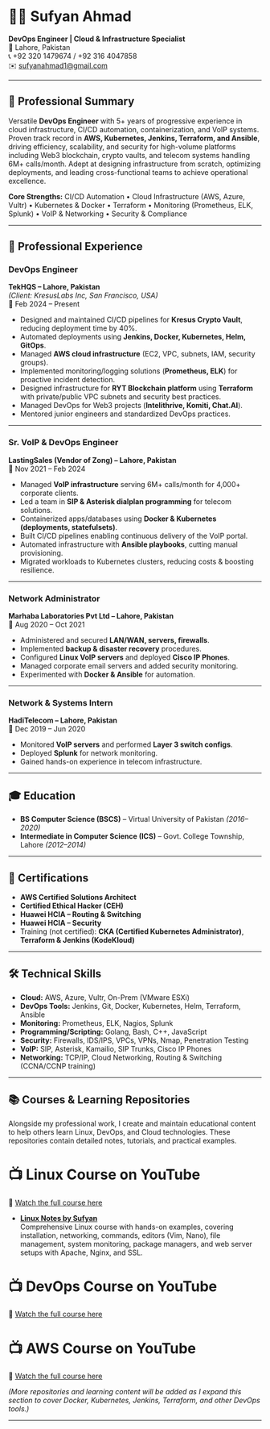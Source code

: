 # 👨‍💻 Sufyan Ahmad

**DevOps Engineer | Cloud & Infrastructure Specialist**  
📍 Lahore, Pakistan  
📞 +92 320 1479674 / +92 316 4047858  
✉️ sufyanahmad1@gmail.com  

---

## 🚀 Professional Summary  
Versatile **DevOps Engineer** with 5+ years of progressive experience in cloud infrastructure, CI/CD automation, containerization, and VoIP systems. Proven track record in **AWS, Kubernetes, Jenkins, Terraform, and Ansible**, driving efficiency, scalability, and security for high-volume platforms including Web3 blockchain, crypto vaults, and telecom systems handling 6M+ calls/month. Adept at designing infrastructure from scratch, optimizing deployments, and leading cross-functional teams to achieve operational excellence.  

**Core Strengths:** CI/CD Automation • Cloud Infrastructure (AWS, Azure, Vultr) • Kubernetes & Docker • Terraform • Monitoring (Prometheus, ELK, Splunk) • VoIP & Networking • Security & Compliance  

---

## 💼 Professional Experience  

### DevOps Engineer  
**TekHQS – Lahore, Pakistan**  
*(Client: KresusLabs Inc, San Francisco, USA)*  
📅 Feb 2024 – Present  

- Designed and maintained CI/CD pipelines for **Kresus Crypto Vault**, reducing deployment time by 40%.  
- Automated deployments using **Jenkins, Docker, Kubernetes, Helm, GitOps**.  
- Managed **AWS cloud infrastructure** (EC2, VPC, subnets, IAM, security groups).  
- Implemented monitoring/logging solutions (**Prometheus, ELK**) for proactive incident detection.  
- Designed infrastructure for **RYT Blockchain platform** using **Terraform** with private/public VPC subnets and security best practices.  
- Managed DevOps for Web3 projects (**Intelithrive, Komiti, Chat.AI**).  
- Mentored junior engineers and standardized DevOps practices.  

---

### Sr. VoIP & DevOps Engineer  
**LastingSales (Vendor of Zong) – Lahore, Pakistan**  
📅 Nov 2021 – Feb 2024  

- Managed **VoIP infrastructure** serving 6M+ calls/month for 4,000+ corporate clients.  
- Led a team in **SIP & Asterisk dialplan programming** for telecom solutions.  
- Containerized apps/databases using **Docker & Kubernetes (deployments, statefulsets)**.  
- Built CI/CD pipelines enabling continuous delivery of the VoIP portal.  
- Automated infrastructure with **Ansible playbooks**, cutting manual provisioning.  
- Migrated workloads to Kubernetes clusters, reducing costs & boosting resilience.  

---

### Network Administrator  
**Marhaba Laboratories Pvt Ltd – Lahore, Pakistan**  
📅 Aug 2020 – Oct 2021  

- Administered and secured **LAN/WAN, servers, firewalls**.  
- Implemented **backup & disaster recovery** procedures.  
- Configured **Linux VoIP servers** and deployed **Cisco IP Phones**.  
- Managed corporate email servers and added security monitoring.  
- Experimented with **Docker & Ansible** for automation.  

---

### Network & Systems Intern  
**HadiTelecom – Lahore, Pakistan**  
📅 Dec 2019 – Jun 2020  

- Monitored **VoIP servers** and performed **Layer 3 switch configs**.  
- Deployed **Splunk** for network monitoring.  
- Gained hands-on experience in telecom infrastructure.  

---

## 🎓 Education  

- **BS Computer Science (BSCS)** – Virtual University of Pakistan *(2016–2020)*  
- **Intermediate in Computer Science (ICS)** – Govt. College Township, Lahore *(2012–2014)*  

---

## 🏅 Certifications  

- **AWS Certified Solutions Architect**  
- **Certified Ethical Hacker (CEH)**  
- **Huawei HCIA – Routing & Switching**  
- **Huawei HCIA – Security**  
- Training (not certified): **CKA (Certified Kubernetes Administrator)**, **Terraform & Jenkins (KodeKloud)**  

---

## 🛠️ Technical Skills  

- **Cloud:** AWS, Azure, Vultr, On-Prem (VMware ESXi)  
- **DevOps Tools:** Jenkins, Git, Docker, Kubernetes, Helm, Terraform, Ansible  
- **Monitoring:** Prometheus, ELK, Nagios, Splunk  
- **Programming/Scripting:** Golang, Bash, C++, JavaScript  
- **Security:** Firewalls, IDS/IPS, VPCs, VPNs, Nmap, Penetration Testing  
- **VoIP:** SIP, Asterisk, Kamailio, SIP Trunks, Cisco IP Phones  
- **Networking:** TCP/IP, Cloud Networking, Routing & Switching (CCNA/CCNP training)  

---

## 📚 Courses & Learning Repositories  

Alongside my professional work, I create and maintain educational content to help others learn Linux, DevOps, and Cloud technologies. These repositories contain detailed notes, tutorials, and practical examples.  

# 📺 Linux Course on YouTube  
🎥 [Watch the full course here](https://youtu.be/tdxQ0O1qu9U?list=PLJB9b1bbB85HR7xXgpuWTibPWTprBEVi0)

- **[Linux Notes by Sufyan](https://github.com/sufyanahmadkamboh/linux-notes-by-sufyan)**  
  Comprehensive Linux course with hands-on examples, covering installation, networking, commands, editors (Vim, Nano), file management, system monitoring, package managers, and web server setups with Apache, Nginx, and SSL.  

# 📺 DevOps Course on YouTube  
🎥 [Watch the full course here](https://youtu.be/rUTuNee9SBA?list=PLJB9b1bbB85F23di_ydm_cZ9efYqfRzTq)


# 📺 AWS Course on YouTube  
🎥 [Watch the full course here](https://youtu.be/R6yysJg_rKE?list=PLJB9b1bbB85EabGxfihssYhe46dZRHXfn)

*(More repositories and learning content will be added as I expand this section to cover Docker, Kubernetes, Jenkins, Terraform, and other DevOps tools.)*  

---
